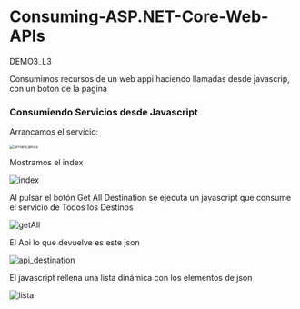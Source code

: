 # Consuming-ASP.NET-Core-Web-APIs
DEMO3_L3

Consumimos recursos de un web appi haciendo llamadas desde javascrip, con un boton de la pagina

### Consumiendo Servicios desde Javascript

Arrancamos el servicio:

<img src="https://github.com/JuanjoSalva/Consuming-Services-by-Using-JavaScript/blob/master/img/arrrancamos.PNG" alt="arrrancamos" style="zoom:50%;" />



Mostramos el index

![index](https://github.com/JuanjoSalva/Consuming-Services-by-Using-JavaScript/blob/master/img/index.PNG)

Al pulsar el botón Get All Destination se ejecuta un javascript que consume el servicio de Todos los Destinos

![getAll](https://github.com/JuanjoSalva/Consuming-Services-by-Using-JavaScript/blob/master/img/getAll.PNG)



El Api lo que devuelve es este json

![api_destination](https://github.com/JuanjoSalva/Consuming-Services-by-Using-JavaScript/blob/master/img/api_destination.PNG)



El javascript rellena una lista dinámica con los elementos de json

![lista](https://github.com/JuanjoSalva/Consuming-Services-by-Using-JavaScript/blob/master/img/lista.PNG)

